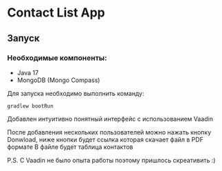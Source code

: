 # Contact List App
## Запуск

### Необходимые компоненты:
- Java 17
- MongoDB (Mongo Compass)

Для запуска необходимо выполнить команду:

```gradlew bootRun```

Добавлен интуитивно понятный интерфейс с использованием Vaadin

После добавления нескольких пользователей можно нажать кнопку Donwload, ниже кнопки будет ссылка которая скачает файл в PDF формате
В файле будет таблица контактов

P.S. С Vaadin не было опыта работы поэтому пришлось скреативить :)




